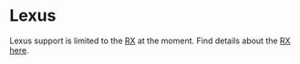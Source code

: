 # Lexus

Lexus support is limited to the [RX](./rx.html) at the moment.  Find details about the [RX here](./rx.html).